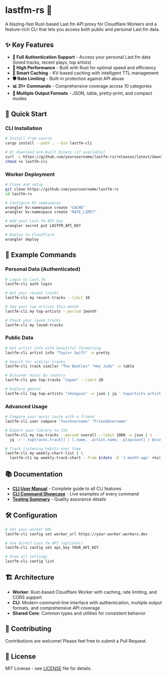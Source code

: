 # lastfm-rs 🎵

A blazing-fast Rust-based Last.fm API proxy for Cloudflare Workers and a feature-rich CLI that lets you access both public and personal Last.fm data.

## ✨ Key Features

- **🔐 Full Authentication Support** - Access your personal Last.fm data (loved tracks, recent plays, top artists)
- **🚀 High Performance** - Built with Rust for optimal speed and efficiency
- **💾 Smart Caching** - KV-based caching with intelligent TTL management
- **🛡️ Rate Limiting** - Built-in protection against API abuse
- **📊 31+ Commands** - Comprehensive coverage across 10 categories
- **🎨 Multiple Output Formats** - JSON, table, pretty-print, and compact modes

## 🚀 Quick Start

### CLI Installation

```bash
# Install from source
cargo install --path . --bin lastfm-cli

# Or download pre-built binary (if available)
curl -L https://github.com/yourusername/lastfm-rs/releases/latest/download/lastfm-cli-linux-x64 -o lastfm-cli
chmod +x lastfm-cli
```

### Worker Deployment

```bash
# Clone and setup
git clone https://github.com/yourusername/lastfm-rs
cd lastfm-rs

# Configure KV namespaces
wrangler kv:namespace create "CACHE"
wrangler kv:namespace create "RATE_LIMIT"

# Add your Last.fm API key
wrangler secret put LASTFM_API_KEY

# Deploy to Cloudflare
wrangler deploy
```

## 🎯 Example Commands

### Personal Data (Authenticated)

```bash
# Login to Last.fm
lastfm-cli auth login

# Get your recent tracks
lastfm-cli my recent-tracks --limit 10

# See your top artists this month
lastfm-cli my top-artists --period 1month

# Check your loved tracks
lastfm-cli my loved-tracks
```

### Public Data

```bash
# Get artist info with beautiful formatting
lastfm-cli artist info "Taylor Swift" -o pretty

# Search for similar tracks
lastfm-cli track similar "The Beatles" "Hey Jude" -o table

# Discover music by country
lastfm-cli geo top-tracks "Japan" --limit 20

# Explore genres
lastfm-cli tag top-artists "shoegaze" -o json | jq '.topartists.artist[0:5]'
```

### Advanced Usage

```bash
# Compare your music taste with a friend
lastfm-cli user compare "YourUsername" "FriendUsername"

# Export your library to CSV
lastfm-cli my top-tracks --period overall --limit 1000 -o json | \
  jq -r '.toptracks.track[] | [.name, .artist.name, .playcount] | @csv' > my_music.csv

# Track listening habits over time
lastfm-cli my weekly-chart-list | \
  lastfm-cli my weekly-track-chart --from $(date -d '1 month ago' +%s)
```

## 📚 Documentation

- **[CLI User Manual](docs/CLI_USER_MANUAL.md)** - Complete guide to all CLI features
- **[CLI Command Showcase](docs/CLI_SHOWCASE.md)** - Live examples of every command
- **[Testing Summary](docs/TESTING_SUMMARY.md)** - Quality assurance details

## 🛠️ Configuration

```bash
# Set your worker URL
lastfm-cli config set worker_url https://your-worker.workers.dev

# Use direct Last.fm API (optional)
lastfm-cli config set api_key YOUR_API_KEY

# View all settings
lastfm-cli config list
```

## 🏗️ Architecture

- **Worker**: Rust-based Cloudflare Worker with caching, rate limiting, and CORS support
- **CLI**: Modern command-line interface with authentication, multiple output formats, and comprehensive API coverage
- **Shared Core**: Common types and utilities for consistent behavior

## 🤝 Contributing

Contributions are welcome! Please feel free to submit a Pull Request.

## 📄 License

MIT License - see [LICENSE](LICENSE) file for details.
